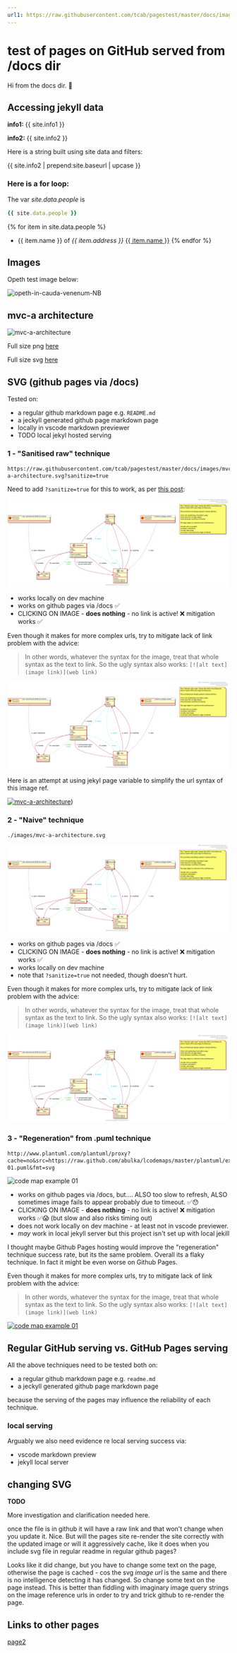```yaml
---
url1: https://raw.githubusercontent.com/tcab/pagestest/master/docs/images/mvc-a-architecture.svg?sanitize=true
---
```

# test of pages on GitHub served from /docs dir

Hi from the docs dir. 🤟

## Accessing jekyll data

**info1:** {{ site.info1 }}

**info2:** {{ site.info2 }}

Here is a string built using site data and filters:

{{ site.info2 | prepend:site.baseurl | upcase }}

### Here is a for loop:

The var *site.data.people* is 
```ruby
{{ site.data.people }}
```

{% for item in site.data.people %}
* {{ item.name }} of *{{ item.address }}* [{{ item.name }}](http://www.google.com)
{% endfor %}

## Images

Opeth test image below:

![opeth-in-cauda-venenum-NB](https://user-images.githubusercontent.com/830777/76915877-dc9fa800-6912-11ea-8c1a-08a0ab767f1a.jpg)

## mvc-a architecture

![mvc-a-architecture](https://user-images.githubusercontent.com/830777/76916676-4c169700-6915-11ea-9157-c74e4b1ff234.png)

Full size png [here](https://user-images.githubusercontent.com/830777/76916676-4c169700-6915-11ea-9157-c74e4b1ff234.png)

Full size svg [here](https://raw.githubusercontent.com/tcab/pagestest/master/docs/images/mvc-a-architecture.svg?sanitize=true)




## SVG (github pages via /docs)

Tested on:

- a regular github markdown page e.g. `README.md`
- a jeckyll generated github page markdown page
- locally in vscode markdown previewer
- TODO local jekyl hosted serving


### 1 - "Sanitised raw" technique

```
https://raw.githubusercontent.com/tcab/pagestest/master/docs/images/mvc-a-architecture.svg?sanitize=true
```

Need to add `?sanitize=true` for this to work, as per [this post](https://github.community/t5/How-to-use-Git-and-GitHub/Embedding-a-SVG/td-p/2192):

![mvc-a-architecture](https://raw.githubusercontent.com/tcab/pagestest/master/docs/images/mvc-a-architecture.svg?sanitize=true)

- works locally on dev machine
- works on github pages via /docs ✅
- CLICKING ON IMAGE - **does nothing** - no link is active! ❌ mitigation works ✅


Even though it makes for more complex urls, try to mitigate lack of link problem with the advice:
> In other words, whatever the syntax for the image, treat that whole syntax as the text to link. So the ugly syntax also works: `[![alt text](image link)](web link)`

[![mvc-a-architecture](https://raw.githubusercontent.com/tcab/pagestest/master/docs/images/mvc-a-architecture.svg?sanitize=true)](https://raw.githubusercontent.com/tcab/pagestest/master/docs/images/mvc-a-architecture.svg?sanitize=true)

Here is an attempt at using jekyl page variable to simplify the url syntax of this image ref.

[![mvc-a-architecture]({{page.url1}})]({{page.url1}}))

### 2 - "Naive" technique

```
./images/mvc-a-architecture.svg
```

![mvc-a-architecture](./images/mvc-a-architecture.svg)

- works on github pages via /docs ✅
- CLICKING ON IMAGE - **does nothing** - no link is active! ❌ mitigation works ✅
- works locally on dev machine
- note that `?sanitize=true` not needed, though doesn't hurt.

Even though it makes for more complex urls, try to mitigate lack of link problem with the advice:
> In other words, whatever the syntax for the image, treat that whole syntax as the text to link. So the ugly syntax also works: `[![alt text](image link)](web link)`

[![mvc-a-architecture](./images/mvc-a-architecture.svg)](./images/mvc-a-architecture.svg)




### 3 - "Regeneration" from .puml technique

```
http://www.plantuml.com/plantuml/proxy?cache=no&src=https://raw.github.com/abulka/lcodemaps/master/plantuml/example-01.puml&fmt=svg
```

![code map example 01](http://www.plantuml.com/plantuml/proxy?cache=no&src=https://raw.github.com/abulka/lcodemaps/master/plantuml/example-01.puml&fmt=svg)

- works on github pages via /docs, but.... ALSO too slow to refresh, ALSO sometimes image fails to appear probably due to timeout. ✅😯
- CLICKING ON IMAGE - **does nothing** - no link is active!  ❌  mitigation works ✅😱 (but slow and also risks timing out)
- does not work locally on dev machine - at least not in vscode previewer.
- *may* work in local jekyll server but this project isn't set up with local jekill

I thought maybe Github Pages hosting would improve the "regeneration" technique success rate, but its the same problem.  Overall its a flaky technique. In fact it might be even worse on Github Pages.

Even though it makes for more complex urls, try to mitigate lack of link problem with the advice:
> In other words, whatever the syntax for the image, treat that whole syntax as the text to link. So the ugly syntax also works: `[![alt text](image link)](web link)`

[![code map example 01](http://www.plantuml.com/plantuml/proxy?cache=no&src=https://raw.github.com/abulka/lcodemaps/master/plantuml/example-01.puml&fmt=svg)](http://www.plantuml.com/plantuml/proxy?cache=no&src=https://raw.github.com/abulka/lcodemaps/master/plantuml/example-01.puml&fmt=svg)



## Regular GitHub serving vs. GitHub Pages serving

All the above techniques need to be tested both on:

- a regular github markdown page e.g. `readme.md`
- a jeckyll generated github page markdown page

because the serving of the pages may influence the reliability of each technique.

### local serving

Arguably we also need evidence re local serving success via:

- vscode markdown preview
- jekyll local server

## changing SVG

**TODO**

More investigation and clarification needed here.

once the file is in github it will have a raw link and that won't change when you update it.  Nice.  But will the pages site re-render the site correctly with the updated image or will it aggressively cache, like it does when you include svg file in regular readme in regular github pages?

Looks like it did change, but you have to change some text on the page, otherwise the page is cached - cos the svg *image url* is the same and there is no intelligence detecting it has changed. So change some text on the page instead. This is better than fiddling with imaginary image query strings on the image reference urls in order to try and trick github to re-render the page.

## Links to other pages

[page2](page2.md)
